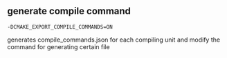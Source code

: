 ## generate compile command
```
-DCMAKE_EXPORT_COMPILE_COMMANDS=ON
```
generates compile_commands.json for each compiling unit
and modify the command for generating certain file